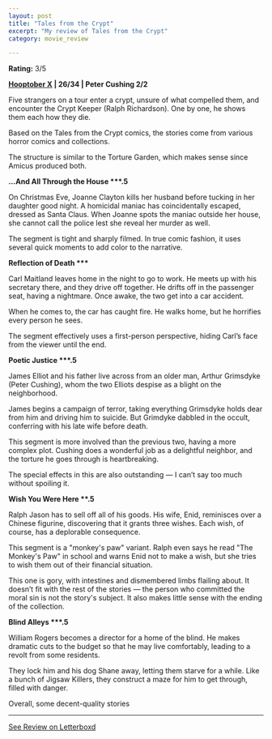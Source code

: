 ```yaml
---
layout: post
title: "Tales from the Crypt"
excerpt: "My review of Tales from the Crypt"
category: movie_review

---
```


**Rating:** 3/5

<b><a href="https://boxd.it/pmi12" rel="nofollow">Hooptober X</a> | 26/34 | Peter Cushing 2/2</b>

Five strangers on a tour enter a crypt, unsure of what compelled them, and encounter the Crypt Keeper (Ralph Richardson). One by one, he shows them each how they die.

Based on the Tales from the Crypt comics, the stories come from various horror comics and collections.

The structure is similar to the Torture Garden, which makes sense since Amicus produced both.

<b>…And All Through the House ***.5</b>

On Christmas Eve, Joanne Clayton kills her husband before tucking in her daughter good night. A homicidal maniac has coincidentally escaped, dressed as Santa Claus. When Joanne spots the maniac outside her house, she cannot call the police lest she reveal her murder as well.

The segment is tight and sharply filmed. In true comic fashion, it uses several quick moments to add color to the narrative.

<b>Reflection of Death ***</b>

Carl Maitland leaves home in the night to go to work. He meets up with his secretary there, and they drive off together. He drifts off in the passenger seat, having a nightmare. Once awake, the two get into a car accident.

When he comes to, the car has caught fire. He walks home, but he horrifies every person he sees.

The segment effectively uses a first-person perspective, hiding Carl’s face from the viewer until the end.

<b>Poetic Justice ***.5</b>

James Elliot and his father live across from an older man, Arthur Grimsdyke (Peter Cushing), whom the two Elliots despise as a blight on the neighborhood.

James begins a campaign of terror, taking everything Grimsdyke holds dear from him and driving him to suicide. But Grimdyke dabbled in the occult, conferring with his late wife before death.

This segment is more involved than the previous two, having a more complex plot. Cushing does a wonderful job as a delightful neighbor, and the torture he goes through is heartbreaking.

The special effects in this are also outstanding — I can’t say too much without spoiling it.

<b>Wish You Were Here **.5</b>

Ralph Jason has to sell off all of his goods. His wife, Enid, reminisces over a Chinese figurine, discovering that it grants three wishes. Each wish, of course, has a deplorable consequence.

This segment is a "monkey's paw" variant. Ralph even says he read "The Monkey's Paw" in school and warns Enid not to make a wish, but she tries to wish them out of their financial situation.

This one is gory, with intestines and dismembered limbs flailing about. It doesn’t fit with the rest of the stories — the person who committed the moral sin is not the story's subject. It also makes little sense with the ending of the collection.

<b>Blind Alleys ***.5</b>

William Rogers becomes a director for a home of the blind. He makes dramatic cuts to the budget so that he may live comfortably, leading to a revolt from some residents.

They lock him and his dog Shane away, letting them starve for a while. Like a bunch of Jigsaw Killers, they construct a maze for him to get through, filled with danger.

Overall, some decent-quality stories

<hr>

[See Review on Letterboxd](https://boxd.it/52OVo3)
